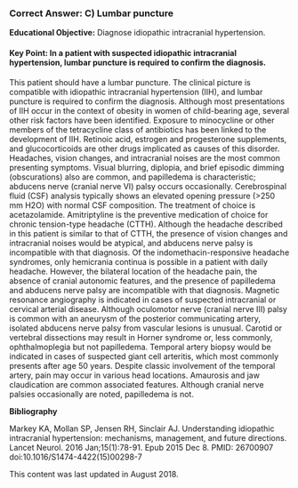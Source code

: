 
### Correct Answer: C) Lumbar puncture 

**Educational Objective:** Diagnose idiopathic intracranial hypertension.

#### **Key Point:** In a patient with suspected idiopathic intracranial hypertension, lumbar puncture is required to confirm the diagnosis.

This patient should have a lumbar puncture. The clinical picture is compatible with idiopathic intracranial hypertension (IIH), and lumbar puncture is required to confirm the diagnosis. Although most presentations of IIH occur in the context of obesity in women of child-bearing age, several other risk factors have been identified. Exposure to minocycline or other members of the tetracycline class of antibiotics has been linked to the development of IIH. Retinoic acid, estrogen and progesterone supplements, and glucocorticoids are other drugs implicated as causes of this disorder. Headaches, vision changes, and intracranial noises are the most common presenting symptoms. Visual blurring, diplopia, and brief episodic dimming (obscurations) also are common, and papilledema is characteristic; abducens nerve (cranial nerve VI) palsy occurs occasionally. Cerebrospinal fluid (CSF) analysis typically shows an elevated opening pressure (>250 mm H2O) with normal CSF composition. The treatment of choice is acetazolamide.
Amitriptyline is the preventive medication of choice for chronic tension-type headache (CTTH). Although the headache described in this patient is similar to that of CTTH, the presence of vision changes and intracranial noises would be atypical, and abducens nerve palsy is incompatible with that diagnosis.
Of the indomethacin-responsive headache syndromes, only hemicrania continua is possible in a patient with daily headache. However, the bilateral location of the headache pain, the absence of cranial autonomic features, and the presence of papilledema and abducens nerve palsy are incompatible with that diagnosis.
Magnetic resonance angiography is indicated in cases of suspected intracranial or cervical arterial disease. Although oculomotor nerve (cranial nerve III) palsy is common with an aneurysm of the posterior communicating artery, isolated abducens nerve palsy from vascular lesions is unusual. Carotid or vertebral dissections may result in Horner syndrome or, less commonly, ophthalmoplegia but not papilledema.
Temporal artery biopsy would be indicated in cases of suspected giant cell arteritis, which most commonly presents after age 50 years. Despite classic involvement of the temporal artery, pain may occur in various head locations. Amaurosis and jaw claudication are common associated features. Although cranial nerve palsies occasionally are noted, papilledema is not.

**Bibliography**

Markey KA, Mollan SP, Jensen RH, Sinclair AJ. Understanding idiopathic intracranial hypertension: mechanisms, management, and future directions. Lancet Neurol. 2016 Jan;15(1):78-91. Epub 2015 Dec 8. PMID: 26700907 doi:10.1016/S1474-4422(15)00298-7

This content was last updated in August 2018.